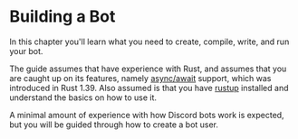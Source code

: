 # Building a Bot

In this chapter you'll learn what you need to create, compile, write, and run
your bot.

The guide assumes that have experience with Rust, and assumes that you are
caught up on its features, namely [async/await] support, which was introduced in
Rust 1.39. Also assumed is that you have [rustup] installed and understand the
basics on how to use it.

A minimal amount of experience with how Discord bots work is expected, but you
will be guided through how to create a bot user.

[async/await]: https://rust-lang.github.io/async-book/
[rustup]: https://rustup.rs
